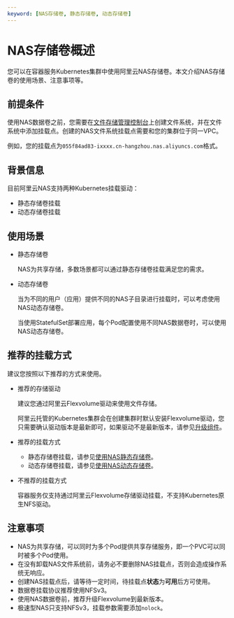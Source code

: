 ```yaml
---
keyword: [NAS存储卷, 静态存储卷, 动态存储卷]
---
```


# NAS存储卷概述

您可以在容器服务Kubernetes集群中使用阿里云NAS存储卷。本文介绍NAS存储卷的使用场景、注意事项等。

## 前提条件

使用NAS数据卷之前，您需要在[文件存储管理控制台](https://nas.console.aliyun.com/)上创建文件系统，并在文件系统中添加挂载点。创建的NAS文件系统挂载点需要和您的集群位于同一VPC。

例如，您的挂载点为`055f84ad83-ixxxx.cn-hangzhou.nas.aliyuncs.com`格式。

## 背景信息

目前阿里云NAS支持两种Kubernetes挂载驱动：

-   静态存储卷挂载
-   动态存储卷挂载

## 使用场景

-   静态存储卷

    NAS为共享存储，多数场景都可以通过静态存储卷挂载满足您的需求。

-   动态存储卷

    当为不同的用户（应用）提供不同的NAS子目录进行挂载时，可以考虑使用NAS动态存储卷。

    当使用StatefulSet部署应用，每个Pod配置使用不同NAS数据卷时，可以使用NAS动态存储卷。


## 推荐的挂载方式

建议您按照以下推荐的方式来使用。

-   推荐的存储驱动

    建议您通过阿里云Flexvolume驱动来使用文件存储。

    阿里云托管的Kubernetes集群会在创建集群时默认安装Flexvolume驱动，您只需要确认驱动版本是最新即可，如果驱动不是最新版本，请参见[升级组件](/intl.zh-CN/Kubernetes集群用户指南/存储-Flexvolume/安装与升级Flexvolume组件.md)。

-   推荐的挂载方式
    -   静态存储卷挂载，请参见[使用NAS静态存储卷](/intl.zh-CN/Kubernetes集群用户指南/存储-Flexvolume/NAS存储卷/使用NAS静态存储卷.md)。
    -   动态存储卷挂载，请参见[使用NAS动态存储卷](/intl.zh-CN/Kubernetes集群用户指南/存储-Flexvolume/NAS存储卷/使用NAS动态存储卷.md)。
-   不推荐的挂载方式

    容器服务仅支持通过阿里云Flexvolume存储驱动挂载，不支持Kubernetes原生NFS驱动。


## 注意事项

-   NAS为共享存储，可以同时为多个Pod提供共享存储服务，即一个PVC可以同时被多个Pod使用。
-   在没有卸载NAS文件系统前，请务必不要删除NAS挂载点，否则会造成操作系统无响应。
-   创建NAS挂载点后，请等待一定时间，待挂载点**状态**为**可用**后方可使用。
-   数据卷挂载协议推荐使用NFSv3。
-   使用NAS数据卷前，推荐升级Flexvolume到最新版本。
-   极速型NAS只支持NFSv3，挂载参数需要添加`nolock`。

